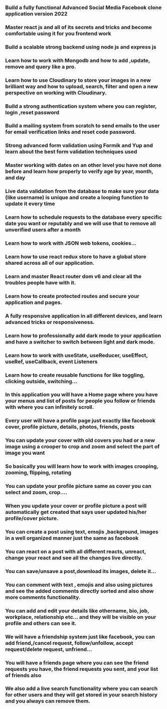 ### Build a fully functional Advanced Social Media Facebook clone application version 2022

### Master react js and all of its secrets and tricks and become comfortable using it for you frontend work

### Build a scalable strong backend using node js and express js

### Learn how to work with Mongodb and how to add ,update, remove and query like a pro.

### Learn how to use Cloudinary to store your images in a new brilliant way and how to upload, search, filter and open a new perspective on working with Cloudinary.

### Build a strong authentication system where you can register, login ,reset password

### Build a mailing system from scratch to send emails to the user for email verification links and reset code password.

### Strong advanced form validation using Formik and Yup and learn about the best form validation techniques used

### Master working with dates on an other level you have not done before and learn how properly to verify age by year, month, and day

### Live data validation from the database to make sure your data (like username) is unique and create a looping function to update it every time

### Learn how to schedule requests to the database every specific date you want or reputably and we will use that to remove all unverified users after a month

### Learn how to work with JSON web tokens, cookies...

### Learn how to use react redux store to have a global store shared across all of our application.

### Learn and master React router dom v6 and clear all the troubles people have with it.

### Learn how to create protected routes and secure your application and pages.

### A fully responsive application in all different devices, and learn advanced tricks or responsiveness.

### Learn how to professionally add dark mode to your application and have a switcher to switch between light and dark mode.

### Learn how to work with useState, useReducer, useEffect, useRef, useCallback, event Listeners

### Learn how to create reusable functions for like toggling, clicking outside, switching...

### In this application you will have a Home page where you have your menus and list of posts for people you follow or friends with where you can infinitely scroll.

### Every user will have a profile page just exactly like facebook cover, profile picture, details, photos, friends, posts

### You can update your cover with old covers you had or a new image using a crooper to crop and zoom and select the part of image you want

### So basically you will learn how to work with images crooping, zooming, flipping, rotating

### You can update your profile picture same as cover you can select and zoom, crop....

### When you update your cover or profile picture a post will automatically get created that says user updated his/her profile/cover picture.

### You can create a post using text, emojis ,background, images in a well organized manner just the same as facebook

### You can react on a post with all different reacts, unreact, change your react and see all the changes live directly.

### You can save/unsave a post,download its images, delete it...

### You can comment with text , emojis and also using pictures and see the added comments directly sorted and also show more comments functionality.

### You can add and edit your details like othername, bio, job, workplace, relationship etc... and they will be visible on your profile and others can see it.

### We will have a friendship system just like facebook, you can add friend,/cancel request, follow/unfollow, accept request/delete request, unfriend...

### You will have a friends page where you can see the friend requests you have, the friend requests you sent, and your list of friends also

### We also add a live search functionality where you can search for other users and they will get stored in your search history and you always can remove them.
